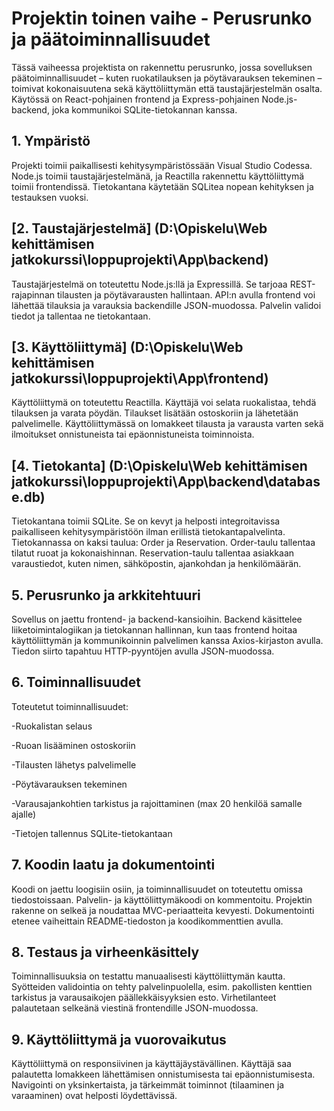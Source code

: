 # Projektin toinen vaihe - Perusrunko ja päätoiminnallisuudet

Tässä vaiheessa projektista on rakennettu perusrunko, jossa sovelluksen päätoiminnallisuudet – kuten ruokatilauksen ja pöytävarauksen tekeminen – toimivat kokonaisuutena sekä käyttöliittymän että taustajärjestelmän osalta. Käytössä on React-pohjainen frontend ja Express-pohjainen Node.js-backend, joka kommunikoi SQLite-tietokannan kanssa.

## 1. Ympäristö

Projekti toimii paikallisesti kehitysympäristössään Visual Studio Codessa. Node.js toimii taustajärjestelmänä, ja Reactilla rakennettu käyttöliittymä toimii frontendissä. Tietokantana käytetään SQLitea nopean kehityksen ja testauksen vuoksi.

## [2. Taustajärjestelmä] (D:\Opiskelu\Web kehittämisen jatkokurssi\loppuprojekti\App\backend)

Taustajärjestelmä on toteutettu Node.js:llä ja Expressillä. Se tarjoaa REST-rajapinnan tilausten ja pöytävarausten hallintaan. API:n avulla frontend voi lähettää tilauksia ja varauksia backendille JSON-muodossa. Palvelin validoi tiedot ja tallentaa ne tietokantaan.

## [3. Käyttöliittymä] (D:\Opiskelu\Web kehittämisen jatkokurssi\loppuprojekti\App\frontend)

Käyttöliittymä on toteutettu Reactilla. Käyttäjä voi selata ruokalistaa, tehdä tilauksen ja varata pöydän. Tilaukset lisätään ostoskoriin ja lähetetään palvelimelle. Käyttöliittymässä on lomakkeet tilausta ja varausta varten sekä ilmoitukset onnistuneista tai epäonnistuneista toiminnoista.

## [4. Tietokanta] (D:\Opiskelu\Web kehittämisen jatkokurssi\loppuprojekti\App\backend\database.db)

Tietokantana toimii SQLite. Se on kevyt ja helposti integroitavissa paikalliseen kehitysympäristöön ilman erillistä tietokantapalvelinta. Tietokannassa on kaksi taulua: Order ja Reservation. Order-taulu tallentaa tilatut ruoat ja kokonaishinnan. Reservation-taulu tallentaa asiakkaan varaustiedot, kuten nimen, sähköpostin, ajankohdan ja henkilömäärän.

## 5. Perusrunko ja arkkitehtuuri

Sovellus on jaettu frontend- ja backend-kansioihin. Backend käsittelee liiketoimintalogiikan ja tietokannan hallinnan, kun taas frontend hoitaa käyttöliittymän ja kommunikoinnin palvelimen kanssa Axios-kirjaston avulla. Tiedon siirto tapahtuu HTTP-pyyntöjen avulla JSON-muodossa.

## 6. Toiminnallisuudet

Toteutetut toiminnallisuudet:

-Ruokalistan selaus

-Ruoan lisääminen ostoskoriin

-Tilausten lähetys palvelimelle

-Pöytävarauksen tekeminen

-Varausajankohtien tarkistus ja rajoittaminen (max 20 henkilöä samalle ajalle)

-Tietojen tallennus SQLite-tietokantaan

## 7. Koodin laatu ja dokumentointi

Koodi on jaettu loogisiin osiin, ja toiminnallisuudet on toteutettu omissa tiedostoissaan. Palvelin- ja käyttöliittymäkoodi on kommentoitu. Projektin rakenne on selkeä ja noudattaa MVC-periaatteita kevyesti. Dokumentointi etenee vaiheittain README-tiedoston ja koodikommenttien avulla.

## 8. Testaus ja virheenkäsittely

Toiminnallisuuksia on testattu manuaalisesti käyttöliittymän kautta. Syötteiden validointia on tehty palvelinpuolella, esim. pakollisten kenttien tarkistus ja varausaikojen päällekkäisyyksien esto. Virhetilanteet palautetaan selkeänä viestinä frontendille JSON-muodossa.

## 9. Käyttöliittymä ja vuorovaikutus

Käyttöliittymä on responsiivinen ja käyttäjäystävällinen. Käyttäjä saa palautetta lomakkeen lähettämisen onnistumisesta tai epäonnistumisesta. Navigointi on yksinkertaista, ja tärkeimmät toiminnot (tilaaminen ja varaaminen) ovat helposti löydettävissä.